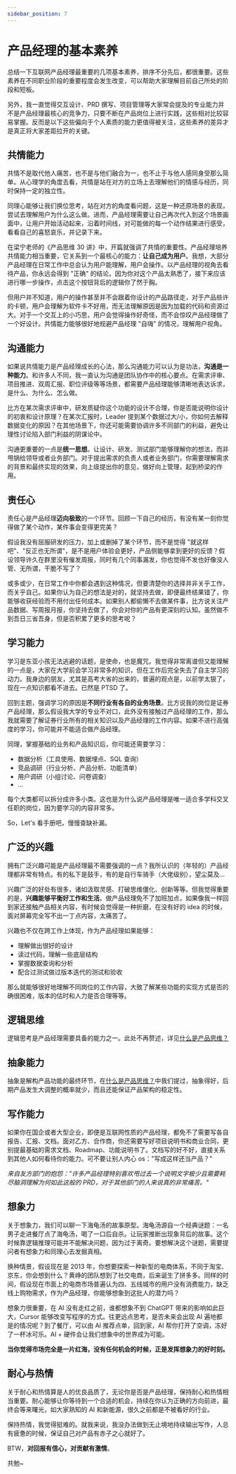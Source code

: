 ```yaml
---
sidebar_position: 7
---
```


# 产品经理的基本素养

总结一下互联网产品经理最重要的几项基本素养，排序不分先后，都很重要。这些素养在不同职业阶段的重要程度会发生改变，可以帮助大家理解目前自己所处的阶段和短板。

另外，我一直觉得交互设计、PRD 撰写、项目管理等大家常会提及的专业能力并不是产品经理最核心的竞争力，只要不断在产品岗位上进行实践，这些相对比较容易掌握。反而是以下这些偏向于个人素质的能力更值得被关注，这些素养的差异才是真正将大家差距拉开的关键。

## 共情能力

共情不是取代他人痛苦，也不是与他们融合为一，也不止于与他人感同身受那么简单。从心理学的角度去看，共情是站在对方的立场上去理解他们的情感与经历，同时保持一定的独立性。

同理心能够让我们换位思考，站在对方的角度看问题，这是一种还原场景的表现，尝试去理解用户为什么这么做。进而，产品经理需要让自己再次代入到这个场景画面中，让用户开始活动起来，沿着时间线，对可能做的每一个动作结果进行感受，看看自己的喜怒哀乐，并记录下来。

在梁宁老师的《产品思维 30 讲》中，开篇就强调了共情的重要性。产品经理培养共情能力相当重要，它关系到一个最核心的能力：**让自己成为用户**。我想，大部分产品经理在日常工作中总会认为用户能理解，用户会操作。以产品经理的视角去看待产品，你永远会得到 "正确" 的结论。因为你对这个产品太熟悉了，接下来应该进行哪一步操作，点击这个按钮背后的逻辑你了然于胸。

但用户并不知道，用户的操作甚至并不会跟着你设计的产品路径走，对于产品些许的卡顿，用户会理解为软件卡不好用，而无法理解原因是因为加载的代码和资源过大。对于一个交互上的小巧思，用户会觉得操作好奇怪，而不会惊叹产品经理做了一个好设计。共情能力能够很好地规避产品经理 "自嗨" 的情况，理解用户视角。

## 沟通能力

如果说共情能力是产品经理成长的心法，那么沟通能力可以认为是功法，**沟通是一种能力**。和许多人不同，我一直认为沟通是团队协作中的核心要点。在需求评审、项目推进、双周汇报、职位评级等等场景，都需要产品经理能够清晰地表达诉求，是什么、为什么、怎么做。

比方在某次需求评审中，研发质疑你这个功能的设计不合理，你是否能说明你设计的初衷和设计原理？在某次汇报时，Leader 提到某个数据过大/小，你如何去解释数据变化的原因？在其他场景下，你还可能需要协调许多不同部门的利益，避免让理性讨论陷入部门利益的阴谋论中。

沟通更重要的一点是**统一思想**。让设计、研发、测试部门能够理解你的想法，而非甩锅给领导或者业务部门。对于提出需求的负责人或者业务部门，你需要理解需求的背景和最终实现的效果，向上级提出你的意见，做好向上管理，起到桥梁的作用。

## 责任心

责任心是产品经理**迈向极致**的一个环节。回顾一下自己的经历，有没有某一刻你觉得做了某个动作，某件事会变得更完美？

假设我没有屈服研发的压力，加上或删掉了某个环节，而不是觉得 "就这样吧"、"反正也无所谓"，是不是用户体验会更好，产品侧能够拿到更好的反馈？假设领导许久在群里没有催发周报，同时有几个同事漏发，你也觉得不发也好像没人管、无所谓，干脆不写了？

或多或少，在日常工作中你都会遇到这种情况，但要清楚你的选择并非关乎工作，而关乎自己。如果你认为自己的想法是对的，就坚持去做，即便最终结果错了，你能够收获经验而不用付出任何成本。如果别人都偷懒不去做某件事，比方说关注产品数据、写周报月报，你坚持去做了，你会对你的产品有更深刻的认知。虽然做不到吾日三省吾身，但是否积累了更多的思考呢？

## 学习能力

学习是东亚小孩无法逃避的话题，是使命，也是魔咒。我觉得非常离谱但又能理解的一点是，大家在大学前会学习非常多的知识，但在工作后完全失去了自主学习的动力。我身边的朋友，尤其是高考大省的出来的，普遍的观点是，以前学太狠了，现在一点知识都看不进去。已然是 PTSD 了。

回到主题，强调学习的原因是**不同行业有各自的业务场景**。比方说我的岗位是证券产品经理，那么假设我大学的专业不对口，此外没有接触过产品经理的工作，那么我就需要了解证券行业所有的相关知识以及产品经理的工作内容。如果不进行高强度的学习，你可能并不能适合做产品经理。

同理，掌握基础的业务和产品知识后，你可能还需要学习：

- 数据分析（工具使用、数据埋点、SQL 查询）
- 竞品调研（行业分析、产品分析、功能清单）
- 用户调研（小组讨论、问卷调查）
- ...

每个大类都可以拆分成许多小类。这也是为什么说产品经理是唯一适合多学科交叉任职的岗位，因为要学习的内容非常多。

So，Let's 看手册吧，慢慢查缺补漏。

## 广泛的兴趣

拥有广泛兴趣可能是产品经理最不需要强调的一点？我所认识的（年轻的）产品经理都非常有特点。有的私下是鼓手，有的是自行车骑手（大佬级别），望尘莫及...

兴趣广泛的好处有很多，诸如汲取灵感、打破思维僵化、创新等等。但我觉得重要的是，**兴趣能够平衡好工作和生活**。做产品经理免不了加班加点，如果像我一样回到家还接触产品相关内容，有时候会觉得是一种折磨，在没有好的 idea 的时候，面对屏幕完全写不出一丁点内容，太痛苦了。

兴趣也不仅在跨工作上体现，作为产品经理如果能够：
- 理解做出很好的设计
- 读过代码，理解一些底层结构
- 掌握数据查询和分析
- 配合过测试做过版本迭代的测试和验收

那么就能够很好地理解不同岗位的工作内容，大致了解某些功能的实现方式是否的确很困难，版本的估时和人力是否合理等等。

## 逻辑思维

逻辑思考是产品经理需要具备的能力之一。此处不再赘述，详见[什么是产品思维？](https://cpjlrmsc.feishu.cn/wiki/OA0BwlMReiqdsKkgdlxcZ3LMncb)

## 抽象能力

抽象是解构产品功能的最终环节，在[什么是产品思维？](https://cpjlrmsc.feishu.cn/wiki/OA0BwlMReiqdsKkgdlxcZ3LMncb)中我们提过，抽象得好，后期产品发生大调整的概率就少，而且还能保证产品架构的稳定性。

## 写作能力

如果你在国企或者大型企业，即便是互联网性质的产品经理，都免不了需要写各自报告、汇报、文档。面对乙方、合作商，你还需要写好项目说明书和商业合同，更别提最基础的需求文档、Roadmap、功能说明书了。文档写的好不好，直接关系到其他人如何看待你的能力。可不要让别人内心 os："写成这样还当产品？"

*来自友方部门的抱怨："许多产品经理特别喜欢甩过去一个说明文字极少且需要耗尽脑洞理解为何如此这般的 PRD，对于其他部门的人来说真的非常痛苦。"*

## 想象力

关于想象力，我们可以聊一下海龟汤的故事原型。海龟汤源自一个经典谜题：一名男子走进餐厅点了海龟汤，喝了一口后自杀。让玩家推断出现象背后的故事。这个时候靠逻辑推理可能并不能解决问题，因为过于离奇。要想解决这个谜题，需要提问者有想象力和同理心去发掘真相。

换种情景，假设现在是 2013 年，你想要探索一种新型的电商体系，不同于淘宝、京东，你会想到什么？黄峥的团队想到了社交电商，后来诞生了拼多多。同样的时间，假设现在市面上的电商市场普遍认为四、五线城市的用户没有消费能力，缺乏线上购物需求，作为产品经理，你能够想象到这批人的潜力吗？

想象力很重要，在 AI 没有走红之前，谁都想象不到 ChatGPT 带来的影响如此巨大，Cursor 能够改变写程序的方式。往更远点思考，是否未来会出现 AI 遍地都是的情况呢？到了餐厅，可以由 AI 推荐点单，回到家，AI 帮你打开了空调，冻好了一杯冰可乐。AI + 硬件会让我们想象中的世界成为可能。

**当你觉得市场完全是一片红海，没有任何机会的时候，正是发挥想象力的好时刻。**

## 耐心与热情

关于耐心和热情算是人的优良品质了，无论你是否是产品经理，保持耐心和热情相当重要。耐心能够让你等待到一个合适的机会，持续在你认为正确的方向前进，最终会等来曙光，如大家熟知的 AI 和新能源，很久之前都是不被看好的行业。

保持热情，我觉得挺难的。就我来说，我没办法做到无止境地持续输出写作，人总有疲惫的时候，保证自己对产品有赤子之心就好了。

BTW，**对回报有信心，对贡献有激情**。

共勉~
